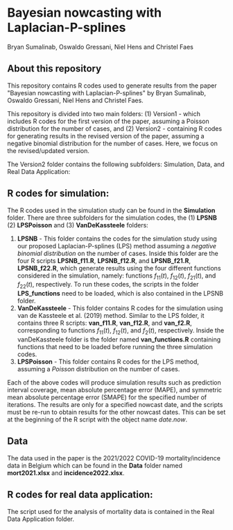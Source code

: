 # Bayesian nowcasting with Laplacian-P-splines
Bryan Sumalinab, Oswaldo Gressani, Niel Hens and Christel Faes

## About this repository
This repository contains R codes used to generate results from the paper "Bayesian nowcasting with Laplacian-P-splines" by Bryan Sumalinab, Oswaldo Gressani, Niel Hens and Christel Faes.

This repository is divided into two main folders: (1) Version1 - which includes R codes for the first version of the paper, assuming a Poisson distribution for the number of cases, and (2) Version2 - containing R codes for generating results in the revised version of the paper, assuming a negative binomial distribution for the number of cases. Here, we focus on the revised/updated version.

The Version2 folder contains the following subfolders: Simulation, Data, and Real Data Application:

## R codes for simulation:
The R codes used in the simulation study can be found in the **Simulation** folder. There are three subfolders for the simulation codes, the (1) **LPSNB** (2) **LPSPoisson** and (3) **VanDeKassteele** folders:
1. **LPSNB** - This folder contains the codes for the simulation study using our proposed Laplacian-P-splines (LPS) method assuming a *negative binomial distribution* on the number of cases. Inside this folder are the four R scripts **LPSNB_f11.R**, **LPSNB_f12.R**, and **LPSNB_f21.R**, **LPSNB_f22.R**, which generate results using the four different functions considered in the simulation, namely: functions $f_{11}(t)$, $f_{12}(t)$, $f_{21}(t)$, and $f_{22}(t)$, respectively. To run these codes, the scripts in the folder **LPS_functions** need to be loaded, which is also contained in the LPSNB folder.
2. **VanDeKassteele** - This folder contains R codes for the simulation using van de Kassteele et al. (2019) method. Similar to the LPS folder, it contains three R scripts: **van_f11.R**, **van_f12.R**, and **van_f2.R**, corresponding to functions $f_{11}(t)$, $f_{12}(t)$, and $f_2(t)$, respectively. Inside the vanDeKassteele folder is the folder named **van_functions.R** containing functions that need to be loaded before running the three simulation codes.
3. **LPSPoisson** - This folder contains R codes for the LPS method, assuming a *Poisson* distribution on the number of cases.

Each of the above codes will produce simulation results such as prediction interval coverage, mean absolute percentage error (MAPE), and symmetric mean absolute percentage error (SMAPE) for the specified number of iterations. The results are only for a specified nowcast date, and the scripts must be re-run to obtain results for the other nowcast dates. This can be set at the beginning of the R script with the object name *date.now*.

## Data
The data used in the paper is the 2021/2022 COVID-19 mortality/incidence data in Belgium which can be found in the **Data** folder named **mort2021.xlsx** and **incidence2022.xlsx**.

## R codes for real data application:
The script used for the analysis of mortality data is contained in the Real Data Application folder.
